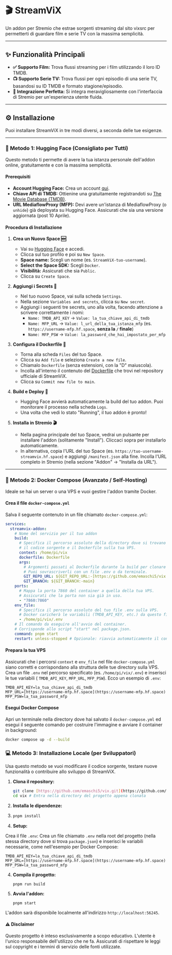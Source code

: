# 🎬 StreamViX

Un addon per Stremio che estrae sorgenti streaming dal sito vixsrc per permetterti di guardare film e serie TV con la massima semplicità.

---

## ✨ Funzionalità Principali

* **✅ Supporto Film:** Trova flussi streaming per i film utilizzando il loro ID TMDB.
* **📺 Supporto Serie TV:** Trova flussi per ogni episodio di una serie TV, basandosi su ID TMDB e formato stagione/episodio.
* **🔗 Integrazione Perfetta:** Si integra meravigliosamente con l'interfaccia di Stremio per un'esperienza utente fluida.

---

## ⚙️ Installazione

Puoi installare StreamViX in tre modi diversi, a seconda delle tue esigenze.

---

### 🚀 Metodo 1: Hugging Face (Consigliato per Tutti)

Questo metodo ti permette di avere la tua istanza personale dell'addon online, gratuitamente e con la massima semplicità.

#### Prerequisiti

* **Account Hugging Face:** Crea un account [qui](https://huggingface.co/join).
* **Chiave API di TMDB:** Ottienine una gratuitamente registrandoti su [The Movie Database (TMDB)](https://www.themoviedb.org/documentation/api).
* **URL MediaflowProxy (MFP):** Devi avere un'istanza di MediaflowProxy (o `unhide`) già deployata su Hugging Face. Assicurati che sia una versione aggiornata (post 10 Aprile).

#### Procedura di Installazione

1.  **Crea un Nuovo Space 🆕**
    * Vai su [Hugging Face](https://huggingface.co/) e accedi.
    * Clicca sul tuo profilo e poi su `New Space`.
    * **Space name:** Scegli un nome (es. `StreamViX-tuo-username`).
    * **Select the Space SDK:** Scegli `Docker`.
    * **Visibilità:** Assicurati che sia `Public`.
    * Clicca su `Create Space`.

2.  **Aggiungi i Secrets 🔐**
    * Nel tuo nuovo Space, vai sulla scheda `Settings`.
    * Nella sezione `Variables and secrets`, clicca su `New secret`.
    * Aggiungi i seguenti tre secrets, uno alla volta, facendo attenzione a scrivere correttamente i nomi:
        * `Name: TMDB_API_KEY` -> `Value: la_tua_chiave_api_di_tmdb`
        * `Name: MFP_URL` -> `Value: l_url_della_tua_istanza_mfp` (es. `https://username-mfp.hf.space`, **senza la `/` finale**)
        * `Name: MFP_PSW` -> `Value: la_password_che_hai_impostato_per_mfp`

3.  **Configura il Dockerfile 📝**
    * Torna alla scheda `Files` del tuo Space.
    * Clicca su `Add file` e seleziona `Create a new file`.
    * Chiamalo `Dockerfile` (senza estensioni, con la "D" maiuscola).
    * Incolla all'interno il contenuto del [Dockerfile](https://github.com/emaschi5/vix/blob/main/Dockerfile) che trovi nel repository ufficiale di StreamViX.
    * Clicca su `Commit new file to main`.

4.  **Build e Deploy 🚀**
    * Hugging Face avvierà automaticamente la build del tuo addon. Puoi monitorare il processo nella scheda `Logs`.
    * Una volta che vedi lo stato "Running", il tuo addon è pronto!

5.  **Installa in Stremio 🎬**
    * Nella pagina principale del tuo Space, vedrai un pulsante per installare l'addon (solitamente "Install"). Cliccaci sopra per installarlo automaticamente.
    * In alternativa, copia l'URL del tuo Space (es. `https://tuo-username-streamvix.hf.space`) e aggiungi `/manifest.json` alla fine. Incolla l'URL completo in Stremio (nella sezione "Addon" -> "Installa da URL").

---

### 🐳 Metodo 2: Docker Compose (Avanzato / Self-Hosting)

Ideale se hai un server o una VPS e vuoi gestire l'addon tramite Docker.

#### Crea il file `docker-compose.yml`

Salva il seguente contenuto in un file chiamato `docker-compose.yml`:

```yaml
services:
  streamvix-addon:
    # Nome del servizio per il tuo addon
    build:
      # Specifica il percorso assoluto della directory dove si trovano
      # il codice sorgente e il Dockerfile sulla tua VPS.
      context: /home/pi/vix
      dockerfile: Dockerfile
      args:
        # Argomenti passati al Dockerfile durante la build per clonare il repo.
        # Puoi sovrascriverli con un file .env o da terminale.
        GIT_REPO_URL: ${GIT_REPO_URL:-[https://github.com/emaschi5/vix.git](https://github.com/emaschi5/vix.git)}
        GIT_BRANCH: ${GIT_BRANCH:-main}
    ports:
      # Mappa la porta 7860 del container a quella della tua VPS.
      # Assicurati che la porta non sia già in uso.
      - "7860:7860"
    env_file:
      # Specifica il percorso assoluto del tuo file .env sulla VPS.
      # Docker caricherà le variabili (TMDB_API_KEY, etc.) da questo file.
      - /home/pi/vix/.env
    # Il comando da eseguire all'avvio del container.
    # Corrisponde allo script "start" nel package.json.
    command: pnpm start
    restart: unless-stopped # Opzionale: riavvia automaticamente il container.

```
#### Prepara la tua VPS

Assicurati che i percorsi `context` e `env_file` nel file `docker-compose.yml` siano corretti e corrispondano alla struttura delle tue directory sulla VPS.
Crea un file `.env` nel percorso specificato (es. `/home/pi/vix/.env`) e inserisci le tue variabili ( `TMDB_API_KEY`, `MFP_URL`, `MFP_PSW`). Ecco un esempio di `.env`:

```env
TMDB_API_KEY=la_tua_chiave_api_di_tmdb
MFP_URL=[https://username-mfp.hf.space](https://username-mfp.hf.space)
MFP_PSW=la_tua_password_mfp
```
#### Esegui Docker Compose

Apri un terminale nella directory dove hai salvato il `docker-compose.yml` ed esegui il seguente comando per costruire l'immagine e avviare il container in background:

```bash
docker compose up -d --build
```

### 💻 Metodo 3: Installazione Locale (per Sviluppatori)

Usa questo metodo se vuoi modificare il codice sorgente, testare nuove funzionalità o contribuire allo sviluppo di StreamViX.

1.  **Clona il repository:**

    ```bash
    git clone [https://github.com/emaschi5/vix.git](https://github.com/emaschi5/vix.git) # Assicurati che sia il repository corretto di StreamViX
    cd vix # Entra nella directory del progetto appena clonata
    ```

2.  **Installa le dipendenze:**
3.  
    ```bash
    pnpm install
    ```
4.  **Setup:**

Crea il file `.env`: Crea un file chiamato `.env` nella root del progetto (nella stessa directory dove si trova `package.json`) e inserisci le variabili necessarie, come nell'esempio per Docker Compose:


    TMDB_API_KEY=la_tua_chiave_api_di_tmdb
    MFP_URL=[https://username-mfp.hf.space](https://username-mfp.hf.space)
    MFP_PSW=la_tua_password_mfp

4.  **Compila il progetto:**
    ```
    pnpm run build
    ```
5.  **Avvia l'addon:**
    ```
    pnpm start
    ```
L'addon sarà disponibile localmente all'indirizzo `http://localhost:56245`.


#### ⚠️ Disclaimer

Questo progetto è inteso esclusivamente a scopo educativo. L'utente è l'unico responsabile dell'utilizzo che ne fa. Assicurati di rispettare le leggi sul copyright e i termini di servizio delle fonti utilizzate.


